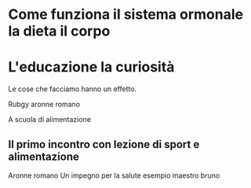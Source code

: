 # Come funziona il sistema ormonale la dieta il corpo

# L'educazione la curiosità

Le cose che facciamo hanno un effetto.

Rubgy aronne romano

A scuola di alimentazione 

## Il primo incontro con lezione di sport e alimentazione 

Aronne romano 
Un impegno per la salute esempio maestro bruno 



<!--stackedit_data:
eyJoaXN0b3J5IjpbLTEzOTMyMDA3MDAsLTI2NTcxMjQ0NF19
-->